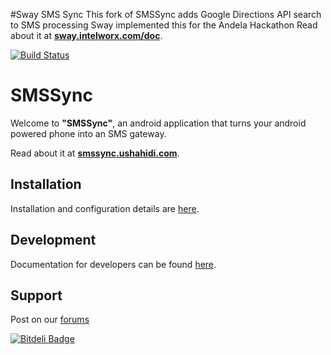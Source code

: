 
#Sway SMS Sync
This fork of SMSSync adds Google Directions API search to SMS processing
Sway implemented this for the Andela Hackathon
Read about it at **[sway.intelworx.com/doc](http://sway.intelworx.com/doc/)**.

[![Build Status](https://travis-ci.org/ushahidi/SMSSync.png?branch=develop)](https://travis-ci.org/ushahidi/SMSSync)

# SMSSync

Welcome to **"SMSSync"**, an android application that turns your android powered phone into an SMS gateway.

Read about it at **[smssync.ushahidi.com](http://smssync.ushahidi.com/)**.

## Installation

Installation and configuration details are [here][1].

## Development

Documentation for developers can be found [here][2].

## Support

Post on our [forums][3]

[![Bitdeli Badge](https://d2weczhvl823v0.cloudfront.net/ushahidi/smssync/trend.png)](https://bitdeli.com/free "Bitdeli Badge")

[1]: http://smssync.ushahidi.com/configure/
[2]: http://smssync.ushahidi.com/developers/
[3]: https://wiki.ushahidi.com/pages/viewpage.action?pageId=8357140
